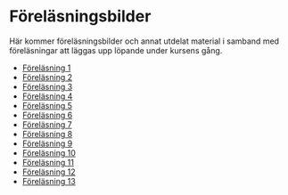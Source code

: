 Föreläsningsbilder
==================

Här kommer föreläsningsbilder och annat utdelat material i samband
med föreläsningar att läggas upp löpande under kursens gång.

* [Föreläsning 1](L1)
* [Föreläsning 2](L2)
* [Föreläsning 3](L3)
* [Föreläsning 4](L4)
* [Föreläsning 5](L5)
* [Föreläsning 6](L6)
* [Föreläsning 7](L7)
* [Föreläsning 8](L8)
* [Föreläsning 9](L9)
* [Föreläsning 10](L10)
* [Föreläsning 11](L11)
* [Föreläsning 12](L12)
* [Föreläsning 13](L13)

